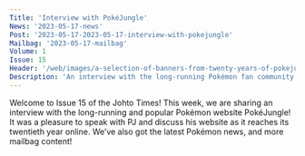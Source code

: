 ```yaml
---
Title: 'Interview with PokéJungle'
News: '2023-05-17-news'
Post: '2023-05-17-2023-05-17-interview-with-pokejungle'
Mailbag: '2023-05-17-mailbag'
Volume: 1
Issue: 15
Header: '/web/images/a-selection-of-banners-from-twenty-years-of-pokejungles-history-between-2003-to-2023-many-from-the-l.png'
Description: 'An interview with the long-running Pokémon fan community PokéJungle, the latest Pokémon news, and more from the mailbag!'
---
```

Welcome to Issue 15 of the Johto Times! This week, we are sharing an interview with the long-running and popular Pokémon website PokéJungle! It was a pleasure to speak with PJ and discuss his website as it reaches its twentieth year online. We’ve also got the latest Pokémon news, and more mailbag content!